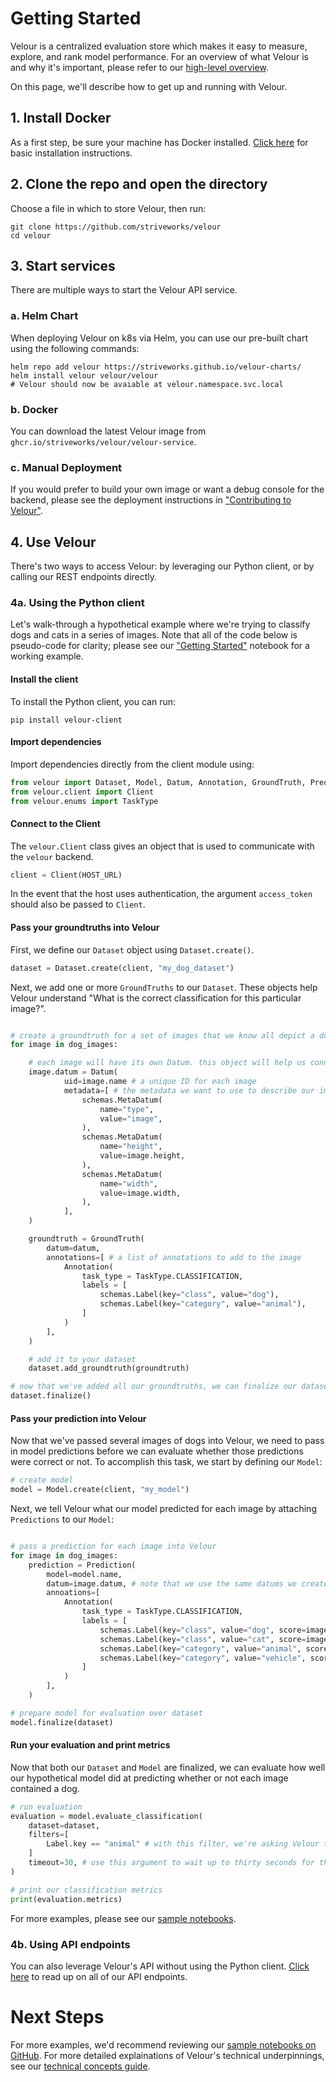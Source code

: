 # Getting Started

Velour is a centralized evaluation store which makes it easy to measure, explore, and rank model performance. For an overview of what Velour is and why it's important, please refer to our [high-level overview](index.md).

On this page, we'll describe how to get up and running with Velour.

## 1. Install Docker

As a first step, be sure your machine has Docker installed. [Click here](https://docs.docker.com/engine/install/) for basic installation instructions.


## 2. Clone the repo and open the directory

Choose a file in which to store Velour, then run:

```shell
git clone https://github.com/striveworks/velour
cd velour
```


## 3. Start services

There are multiple ways to start the Velour API service.

### a. Helm Chart

When deploying Velour on k8s via Helm, you can use our pre-built chart using the following commands:

```shell
helm repo add velour https://striveworks.github.io/velour-charts/
helm install velour velour/velour
# Velour should now be avaiable at velour.namespace.svc.local
```

### b. Docker

You can download the latest Velour image from `ghcr.io/striveworks/velour/velour-service`.

### c. Manual Deployment

If you would prefer to build your own image or want a debug console for the backend, please see the deployment instructions in ["Contributing to Velour"](contributing.md).

## 4. Use Velour

There's two ways to access Velour: by leveraging our Python client, or by calling our REST endpoints directly.

### 4a. Using the Python client

Let's walk-through a hypothetical example where we're trying to classify dogs and cats in a series of images. Note that all of the code below is pseudo-code for clarity; please see our ["Getting Started"](#TODO) notebook for a working example.

#### Install the client

To install the Python client, you can run:

```shell
pip install velour-client
```

#### Import dependencies

Import dependencies directly from the client module using:

```py
from velour import Dataset, Model, Datum, Annotation, GroundTruth, Prediction, Label
from velour.client import Client
from velour.enums import TaskType
```

#### Connect to the Client

The `velour.Client` class gives an object that is used to communicate with the `velour` backend.

```py
client = Client(HOST_URL)
```

In the event that the host uses authentication, the argument `access_token` should also be passed to `Client`.

#### Pass your groundtruths into Velour

First, we define our `Dataset` object using `Dataset.create()`.

```py
dataset = Dataset.create(client, "my_dog_dataset")
```

Next, we add one or more `GroundTruths` to our `Dataset`. These objects help Velour understand "What is the correct classification for this particular image?".

```py

# create a groundtruth for a set of images that we know all depict a dog
for image in dog_images:

    # each image will have its own Datum. this object will help us connect groundtruths and predictions when it's time for evaluation
    image.datum = Datum(
            uid=image.name # a unique ID for each image
            metadata=[ # the metadata we want to use to describe our image
                schemas.MetaDatum(
                    name="type",
                    value="image",
                ),
                schemas.MetaDatum(
                    name="height",
                    value=image.height,
                ),
                schemas.MetaDatum(
                    name="width",
                    value=image.width,
                ),
            ],
    )

    groundtruth = GroundTruth(
        datum=datum,
        annotations=[ # a list of annotations to add to the image
            Annotation(
                task_type = TaskType.CLASSIFICATION,
                labels = [
                    schemas.Label(key="class", value="dog"),
                    schemas.Label(key="category", value="animal"),
                ]
            )
        ],
    )

    # add it to your dataset
    dataset.add_groundtruth(groundtruth)

# now that we've added all our groundtruths, we can finalize our dataset for evaluation
dataset.finalize()
```

#### Pass your prediction into Velour

Now that we've passed several images of dogs into Velour, we need to pass in model predictions before we can evaluate whether those predictions were correct or not. To accomplish this task, we start by defining our `Model`:

```py
# create model
model = Model.create(client, "my_model")
```

Next, we tell Velour what our model predicted for each image by attaching `Predictions` to our `Model`:

```py

# pass a prediction for each image into Velour
for image in dog_images:
    prediction = Prediction(
        model=model.name,
        datum=image.datum, # note that we use the same datums we created before
        annoations=[
            Annotation(
                task_type = TaskType.CLASSIFICATION,
                labels = [
                    schemas.Label(key="class", value="dog", score=image.dog_score),
                    schemas.Label(key="class", value="cat", score=image.cat_score,
                    schemas.Label(key="category", value="animal", score=image.animal_score),
                    schemas.Label(key="category", value="vehicle", score=image.vehicle_score),
                ]
            )
        ],
    )

# prepare model for evaluation over dataset
model.finalize(dataset)
```

#### Run your evaluation and print metrics

Now that both our `Dataset` and `Model` are finalized, we can evaluate how well our hypothetical model did at predicting whether or not each image contained a dog.

```py
# run evaluation
evaluation = model.evaluate_classification(
    dataset=dataset,
    filters=[
        Label.key == "animal" # with this filter, we're asking Velour to only evaluate how well our model predicted animals in each image
    ]
    timeout=30, # use this argument to wait up to thirty seconds for the evaluation to complete
)

# print our classification metrics
print(evaluation.metrics)
```

For more examples, please see our [sample notebooks](https://github.com/Striveworks/velour/tree/main/sample_notebooks).


### 4b. Using API endpoints
You can also leverage Velour's API without using the Python client. [Click here](endpoints.md) to read up on all of our API endpoints.


# Next Steps

For more examples, we'd recommend reviewing our [sample notebooks on GitHub](#TODO). For more detailed explainations of Velour's technical underpinnings, see our [technical concepts guide](technical_concepts.md).
